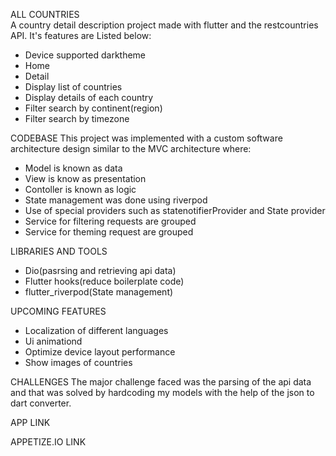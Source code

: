 ALL COUNTRIES
 <br/>
 A country detail description project made with flutter and the restcountries API. It's features are Listed below:
  - Device supported darktheme
  - Home 
  - Detail 
  - Display list of countries 
  - Display details of each country
  - Filter search by continent(region)
  - Filter search by timezone

CODEBASE 
 This project was implemented with a custom software architecture design similar to the MVC architecture where:
  - Model is known as data
  - View is know as presentation
  - Contoller is known as logic
  - State management was done using riverpod 
  - Use of special providers such as statenotifierProvider and State provider 
  - Service for filtering requests are grouped 
  - Service for theming request are grouped 

LIBRARIES AND TOOLS 
 - Dio(pasrsing and retrieving api data)
 - Flutter hooks(reduce boilerplate code)
 - flutter_riverpod(State management)

UPCOMING FEATURES
 - Localization of different languages
 - Ui animationd
 - Optimize device layout performance
 - Show images of countries
 
CHALLENGES
 The major challenge faced was the parsing of the api data and that was solved by hardcoding my models with the help of the json to dart converter.

 APP LINK


 APPETIZE.IO LINK
